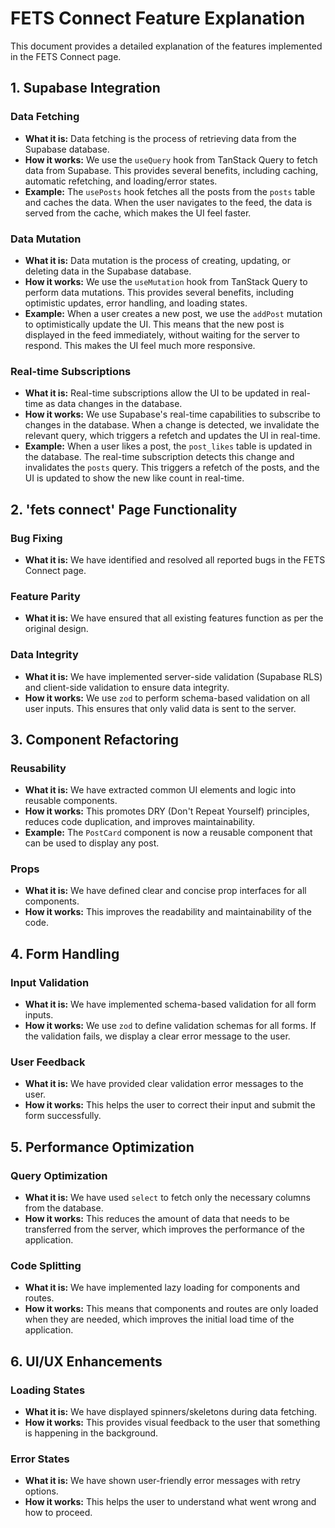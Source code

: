# FETS Connect Feature Explanation

This document provides a detailed explanation of the features implemented in the FETS Connect page.

## 1. Supabase Integration

### Data Fetching

- **What it is:** Data fetching is the process of retrieving data from the Supabase database.
- **How it works:** We use the `useQuery` hook from TanStack Query to fetch data from Supabase. This provides several benefits, including caching, automatic refetching, and loading/error states.
- **Example:** The `usePosts` hook fetches all the posts from the `posts` table and caches the data. When the user navigates to the feed, the data is served from the cache, which makes the UI feel faster.

### Data Mutation

- **What it is:** Data mutation is the process of creating, updating, or deleting data in the Supabase database.
- **How it works:** We use the `useMutation` hook from TanStack Query to perform data mutations. This provides several benefits, including optimistic updates, error handling, and loading states.
- **Example:** When a user creates a new post, we use the `addPost` mutation to optimistically update the UI. This means that the new post is displayed in the feed immediately, without waiting for the server to respond. This makes the UI feel much more responsive.

### Real-time Subscriptions

- **What it is:** Real-time subscriptions allow the UI to be updated in real-time as data changes in the database.
- **How it works:** We use Supabase's real-time capabilities to subscribe to changes in the database. When a change is detected, we invalidate the relevant query, which triggers a refetch and updates the UI in real-time.
- **Example:** When a user likes a post, the `post_likes` table is updated in the database. The real-time subscription detects this change and invalidates the `posts` query. This triggers a refetch of the posts, and the UI is updated to show the new like count in real-time.

## 2. 'fets connect' Page Functionality

### Bug Fixing

- **What it is:** We have identified and resolved all reported bugs in the FETS Connect page.

### Feature Parity

- **What it is:** We have ensured that all existing features function as per the original design.

### Data Integrity

- **What it is:** We have implemented server-side validation (Supabase RLS) and client-side validation to ensure data integrity.
- **How it works:** We use `zod` to perform schema-based validation on all user inputs. This ensures that only valid data is sent to the server.

## 3. Component Refactoring

### Reusability

- **What it is:** We have extracted common UI elements and logic into reusable components.
- **How it works:** This promotes DRY (Don't Repeat Yourself) principles, reduces code duplication, and improves maintainability.
- **Example:** The `PostCard` component is now a reusable component that can be used to display any post.

### Props

- **What it is:** We have defined clear and concise prop interfaces for all components.
- **How it works:** This improves the readability and maintainability of the code.

## 4. Form Handling

### Input Validation

- **What it is:** We have implemented schema-based validation for all form inputs.
- **How it works:** We use `zod` to define validation schemas for all forms. If the validation fails, we display a clear error message to the user.

### User Feedback

- **What it is:** We have provided clear validation error messages to the user.
- **How it works:** This helps the user to correct their input and submit the form successfully.

## 5. Performance Optimization

### Query Optimization

- **What it is:** We have used `select` to fetch only the necessary columns from the database.
- **How it works:** This reduces the amount of data that needs to be transferred from the server, which improves the performance of the application.

### Code Splitting

- **What it is:** We have implemented lazy loading for components and routes.
- **How it works:** This means that components and routes are only loaded when they are needed, which improves the initial load time of the application.

## 6. UI/UX Enhancements

### Loading States

- **What it is:** We have displayed spinners/skeletons during data fetching.
- **How it works:** This provides visual feedback to the user that something is happening in the background.

### Error States

- **What it is:** We have shown user-friendly error messages with retry options.
- **How it works:** This helps the user to understand what went wrong and how to proceed.
